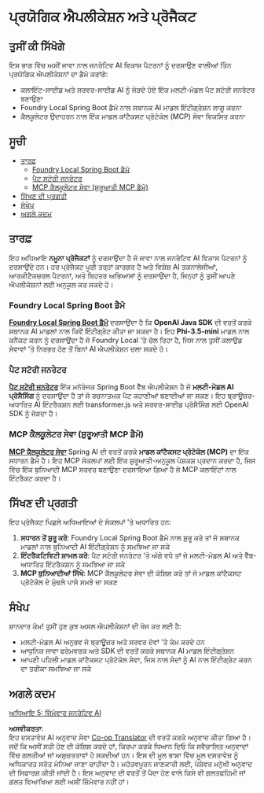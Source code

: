 <!--
CO_OP_TRANSLATOR_METADATA:
{
  "original_hash": "14c0a61ecc1cd2012a9c129236dfdf71",
  "translation_date": "2025-07-29T15:08:26+00:00",
  "source_file": "04-PracticalSamples/README.md",
  "language_code": "pa"
}
-->
# ਪ੍ਰਯੋਗਿਕ ਐਪਲੀਕੇਸ਼ਨ ਅਤੇ ਪ੍ਰੋਜੈਕਟ

## ਤੁਸੀਂ ਕੀ ਸਿੱਖੋਗੇ
ਇਸ ਭਾਗ ਵਿੱਚ ਅਸੀਂ ਜਾਵਾ ਨਾਲ ਜਨਰੇਟਿਵ AI ਵਿਕਾਸ ਪੈਟਰਨਾਂ ਨੂੰ ਦਰਸਾਉਣ ਵਾਲੀਆਂ ਤਿੰਨ ਪ੍ਰਯੋਗਿਕ ਐਪਲੀਕੇਸ਼ਨਾਂ ਦਾ ਡੈਮੋ ਕਰਾਂਗੇ:
- ਕਲਾਇੰਟ-ਸਾਈਡ ਅਤੇ ਸਰਵਰ-ਸਾਈਡ AI ਨੂੰ ਜੋੜਦੇ ਹੋਏ ਇੱਕ ਮਲਟੀ-ਮੋਡਲ ਪੈਟ ਸਟੋਰੀ ਜਨਰੇਟਰ ਬਣਾਉਣਾ
- Foundry Local Spring Boot ਡੈਮੋ ਨਾਲ ਸਥਾਨਕ AI ਮਾਡਲ ਇੰਟੀਗ੍ਰੇਸ਼ਨ ਲਾਗੂ ਕਰਨਾ
- ਕੈਲਕੂਲੇਟਰ ਉਦਾਹਰਨ ਨਾਲ ਇੱਕ ਮਾਡਲ ਕਾਂਟੈਕਸਟ ਪ੍ਰੋਟੋਕੋਲ (MCP) ਸੇਵਾ ਵਿਕਸਿਤ ਕਰਨਾ

## ਸੂਚੀ

- [ਤਾਰਫ਼](../../../04-PracticalSamples)
  - [Foundry Local Spring Boot ਡੈਮੋ](../../../04-PracticalSamples)
  - [ਪੈਟ ਸਟੋਰੀ ਜਨਰੇਟਰ](../../../04-PracticalSamples)
  - [MCP ਕੈਲਕੂਲੇਟਰ ਸੇਵਾ (ਸ਼ੁਰੂਆਤੀ MCP ਡੈਮੋ)](../../../04-PracticalSamples)
- [ਸਿੱਖਣ ਦੀ ਪ੍ਰਗਤੀ](../../../04-PracticalSamples)
- [ਸੰਖੇਪ](../../../04-PracticalSamples)
- [ਅਗਲੇ ਕਦਮ](../../../04-PracticalSamples)

## ਤਾਰਫ਼

ਇਹ ਅਧਿਆਇ **ਨਮੂਨਾ ਪ੍ਰੋਜੈਕਟਾਂ** ਨੂੰ ਦਰਸਾਉਂਦਾ ਹੈ ਜੋ ਜਾਵਾ ਨਾਲ ਜਨਰੇਟਿਵ AI ਵਿਕਾਸ ਪੈਟਰਨਾਂ ਨੂੰ ਦਰਸਾਉਂਦੇ ਹਨ। ਹਰ ਪ੍ਰੋਜੈਕਟ ਪੂਰੀ ਤਰ੍ਹਾਂ ਕਾਰਗਰ ਹੈ ਅਤੇ ਵਿਸ਼ੇਸ਼ AI ਤਕਨਾਲੋਜੀਆਂ, ਆਰਕੀਟੈਕਚਰਲ ਪੈਟਰਨਾਂ, ਅਤੇ ਬਿਹਤਰ ਅਭਿਆਸਾਂ ਨੂੰ ਦਰਸਾਉਂਦਾ ਹੈ, ਜਿਨ੍ਹਾਂ ਨੂੰ ਤੁਸੀਂ ਆਪਣੇ ਐਪਲੀਕੇਸ਼ਨਾਂ ਲਈ ਅਨੁਕੂਲ ਕਰ ਸਕਦੇ ਹੋ।

### Foundry Local Spring Boot ਡੈਮੋ

**[Foundry Local Spring Boot ਡੈਮੋ](foundrylocal/README.md)** ਦਰਸਾਉਂਦਾ ਹੈ ਕਿ **OpenAI Java SDK** ਦੀ ਵਰਤੋਂ ਕਰਕੇ ਸਥਾਨਕ AI ਮਾਡਲਾਂ ਨਾਲ ਕਿਵੇਂ ਇੰਟੀਗ੍ਰੇਟ ਕੀਤਾ ਜਾ ਸਕਦਾ ਹੈ। ਇਹ **Phi-3.5-mini** ਮਾਡਲ ਨਾਲ ਕਨੈਕਟ ਕਰਨ ਨੂੰ ਦਰਸਾਉਂਦਾ ਹੈ ਜੋ Foundry Local 'ਤੇ ਚੱਲ ਰਿਹਾ ਹੈ, ਜਿਸ ਨਾਲ ਤੁਸੀਂ ਕਲਾਉਡ ਸੇਵਾਵਾਂ 'ਤੇ ਨਿਰਭਰ ਹੋਣ ਤੋਂ ਬਿਨਾਂ AI ਐਪਲੀਕੇਸ਼ਨ ਚਲਾ ਸਕਦੇ ਹੋ।

### ਪੈਟ ਸਟੋਰੀ ਜਨਰੇਟਰ

**[ਪੈਟ ਸਟੋਰੀ ਜਨਰੇਟਰ](petstory/README.md)** ਇੱਕ ਮਨੋਰੰਜਕ Spring Boot ਵੈੱਬ ਐਪਲੀਕੇਸ਼ਨ ਹੈ ਜੋ **ਮਲਟੀ-ਮੋਡਲ AI ਪ੍ਰੋਸੈਸਿੰਗ** ਨੂੰ ਦਰਸਾਉਂਦਾ ਹੈ ਤਾਂ ਜੋ ਰਚਨਾਤਮਕ ਪੈਟ ਕਹਾਣੀਆਂ ਬਣਾਈਆਂ ਜਾ ਸਕਣ। ਇਹ ਬ੍ਰਾਊਜ਼ਰ-ਅਧਾਰਿਤ AI ਇੰਟਰੈਕਸ਼ਨ ਲਈ transformer.js ਅਤੇ ਸਰਵਰ-ਸਾਈਡ ਪ੍ਰੋਸੈਸਿੰਗ ਲਈ OpenAI SDK ਨੂੰ ਜੋੜਦਾ ਹੈ।

### MCP ਕੈਲਕੂਲੇਟਰ ਸੇਵਾ (ਸ਼ੁਰੂਆਤੀ MCP ਡੈਮੋ)

**[MCP ਕੈਲਕੂਲੇਟਰ ਸੇਵਾ](calculator/README.md)** Spring AI ਦੀ ਵਰਤੋਂ ਕਰਕੇ **ਮਾਡਲ ਕਾਂਟੈਕਸਟ ਪ੍ਰੋਟੋਕੋਲ (MCP)** ਦਾ ਇੱਕ ਸਧਾਰਨ ਡੈਮੋ ਹੈ। ਇਹ MCP ਸੰਕਲਪਾਂ ਲਈ ਇੱਕ ਸ਼ੁਰੂਆਤੀ-ਅਨੁਕੂਲ ਪੇਸ਼ਕਸ਼ ਪ੍ਰਦਾਨ ਕਰਦਾ ਹੈ, ਜਿਸ ਵਿੱਚ ਇੱਕ ਬੁਨਿਆਦੀ MCP ਸਰਵਰ ਬਣਾਉਣਾ ਦਰਸਾਇਆ ਗਿਆ ਹੈ ਜੋ MCP ਕਲਾਇੰਟਾਂ ਨਾਲ ਇੰਟਰੈਕਟ ਕਰਦਾ ਹੈ।

## ਸਿੱਖਣ ਦੀ ਪ੍ਰਗਤੀ

ਇਹ ਪ੍ਰੋਜੈਕਟ ਪਿਛਲੇ ਅਧਿਆਇਆਂ ਦੇ ਸੰਕਲਪਾਂ 'ਤੇ ਅਧਾਰਿਤ ਹਨ:

1. **ਸਧਾਰਨ ਤੋਂ ਸ਼ੁਰੂ ਕਰੋ**: Foundry Local Spring Boot ਡੈਮੋ ਨਾਲ ਸ਼ੁਰੂ ਕਰੋ ਤਾਂ ਜੋ ਸਥਾਨਕ ਮਾਡਲਾਂ ਨਾਲ ਬੁਨਿਆਦੀ AI ਇੰਟੀਗ੍ਰੇਸ਼ਨ ਨੂੰ ਸਮਝਿਆ ਜਾ ਸਕੇ
2. **ਇੰਟਰੈਕਟਿਵਿਟੀ ਸ਼ਾਮਲ ਕਰੋ**: ਪੈਟ ਸਟੋਰੀ ਜਨਰੇਟਰ 'ਤੇ ਅੱਗੇ ਵਧੋ ਤਾਂ ਜੋ ਮਲਟੀ-ਮੋਡਲ AI ਅਤੇ ਵੈੱਬ-ਅਧਾਰਿਤ ਇੰਟਰੈਕਸ਼ਨ ਨੂੰ ਸਮਝਿਆ ਜਾ ਸਕੇ
3. **MCP ਬੁਨਿਆਦੀਆਂ ਸਿੱਖੋ**: MCP ਕੈਲਕੂਲੇਟਰ ਸੇਵਾ ਦੀ ਕੋਸ਼ਿਸ਼ ਕਰੋ ਤਾਂ ਜੋ ਮਾਡਲ ਕਾਂਟੈਕਸਟ ਪ੍ਰੋਟੋਕੋਲ ਦੇ ਮੁੱਢਲੇ ਪਾਸੇ ਸਮਝੇ ਜਾ ਸਕਣ

## ਸੰਖੇਪ

ਸ਼ਾਨਦਾਰ ਕੰਮ! ਤੁਸੀਂ ਹੁਣ ਕੁਝ ਅਸਲ ਐਪਲੀਕੇਸ਼ਨਾਂ ਦੀ ਖੋਜ ਕਰ ਲਈ ਹੈ:

- ਮਲਟੀ-ਮੋਡਲ AI ਅਨੁਭਵ ਜੋ ਬ੍ਰਾਊਜ਼ਰ ਅਤੇ ਸਰਵਰ ਦੋਵਾਂ 'ਤੇ ਕੰਮ ਕਰਦੇ ਹਨ
- ਆਧੁਨਿਕ ਜਾਵਾ ਫਰੇਮਵਰਕ ਅਤੇ SDK ਦੀ ਵਰਤੋਂ ਕਰਕੇ ਸਥਾਨਕ AI ਮਾਡਲ ਇੰਟੀਗ੍ਰੇਸ਼ਨ
- ਆਪਣੀ ਪਹਿਲੀ ਮਾਡਲ ਕਾਂਟੈਕਸਟ ਪ੍ਰੋਟੋਕੋਲ ਸੇਵਾ, ਜਿਸ ਨਾਲ ਸੰਦਾਂ ਨੂੰ AI ਨਾਲ ਇੰਟੀਗ੍ਰੇਟ ਕਰਨ ਦਾ ਤਰੀਕਾ ਸਮਝਿਆ ਜਾ ਸਕੇ

## ਅਗਲੇ ਕਦਮ

[ਅਧਿਆਇ 5: ਜਿੰਮੇਵਾਰ ਜਨਰੇਟਿਵ AI](../05-ResponsibleGenAI/README.md)

**ਅਸਵੀਕਰਤਾ**:  
ਇਹ ਦਸਤਾਵੇਜ਼ AI ਅਨੁਵਾਦ ਸੇਵਾ [Co-op Translator](https://github.com/Azure/co-op-translator) ਦੀ ਵਰਤੋਂ ਕਰਕੇ ਅਨੁਵਾਦ ਕੀਤਾ ਗਿਆ ਹੈ। ਜਦੋਂ ਕਿ ਅਸੀਂ ਸਹੀ ਹੋਣ ਦੀ ਕੋਸ਼ਿਸ਼ ਕਰਦੇ ਹਾਂ, ਕਿਰਪਾ ਕਰਕੇ ਧਿਆਨ ਦਿਓ ਕਿ ਸਵੈਚਾਲਿਤ ਅਨੁਵਾਦਾਂ ਵਿੱਚ ਗਲਤੀਆਂ ਜਾਂ ਅਸੁਚਤਤਾਵਾਂ ਹੋ ਸਕਦੀਆਂ ਹਨ। ਇਸ ਦੀ ਮੂਲ ਭਾਸ਼ਾ ਵਿੱਚ ਮੂਲ ਦਸਤਾਵੇਜ਼ ਨੂੰ ਅਧਿਕਾਰਤ ਸਰੋਤ ਮੰਨਿਆ ਜਾਣਾ ਚਾਹੀਦਾ ਹੈ। ਮਹੱਤਵਪੂਰਨ ਜਾਣਕਾਰੀ ਲਈ, ਪੇਸ਼ੇਵਰ ਮਨੁੱਖੀ ਅਨੁਵਾਦ ਦੀ ਸਿਫਾਰਸ਼ ਕੀਤੀ ਜਾਂਦੀ ਹੈ। ਇਸ ਅਨੁਵਾਦ ਦੀ ਵਰਤੋਂ ਤੋਂ ਪੈਦਾ ਹੋਣ ਵਾਲੇ ਕਿਸੇ ਵੀ ਗਲਤਫਹਿਮੀ ਜਾਂ ਗਲਤ ਵਿਆਖਿਆ ਲਈ ਅਸੀਂ ਜ਼ਿੰਮੇਵਾਰ ਨਹੀਂ ਹਾਂ।